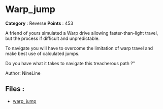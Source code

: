 # Warp_jump

**Category** : Reverse
**Points** : 453

A friend of yours simulated a Warp drive allowing faster-than-light travel, but the process if difficult and unpredictable.

To navigate you will have to overcome the limitation of warp travel and make best use of calculated jumps.

Do you have what it takes to navigate this treacherous path ?"

Author: NineLine

## Files : 
 - [warp_jump](./warp_jump)


